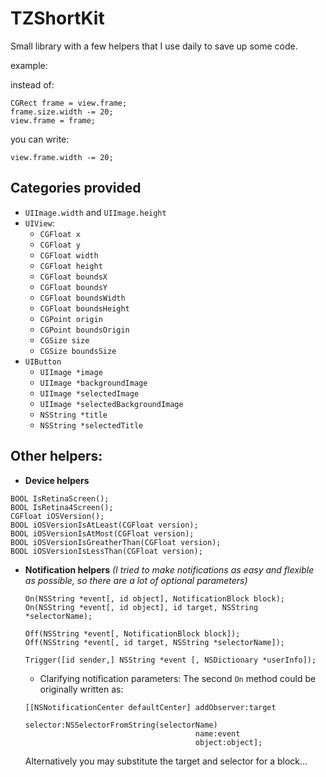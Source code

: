 # TZShortKit

Small library with a few helpers that I use daily to save up some code. 

example:

instead of:
```objc
CGRect frame = view.frame;
frame.size.width -= 20;
view.frame = frame;
```

you can write:
```objc
view.frame.width -= 20;
```
## Categories provided

* `UIImage.width` and `UIImage.height`
* `UIView`: 
    * `CGFloat x`
    * `CGFloat y`
    * `CGFloat width`
    * `CGFloat height`
    * `CGFloat boundsX`
    * `CGFloat boundsY`
    * `CGFloat boundsWidth`
    * `CGFloat boundsHeight`
    * `CGPoint origin`
    * `CGPoint boundsOrigin`
    * `CGSize size`
    * `CGSize boundsSize`
* `UIButton`
    * `UIImage *image`
    * `UIImage *backgroundImage`
    * `UIImage *selectedImage`
    * `UIImage *selectedBackgroundImage`
    * `NSString *title`
    * `NSString *selectedTitle`

## Other helpers:

* __Device helpers__
```objc
BOOL IsRetinaScreen();
BOOL IsRetina4Screen();
CGFloat iOSVersion();
BOOL iOSVersionIsAtLeast(CGFloat version);
BOOL iOSVersionIsAtMost(CGFloat version);
BOOL iOSVersionIsGreatherThan(CGFloat version);
BOOL iOSVersionIsLessThan(CGFloat version);
```

* __Notification helpers__ _(I tried to make notifications as easy and flexible as possible, so there are a lot of optional parameters)_
  ```objc
  On(NSString *event[, id object], NotificationBlock block);
  On(NSString *event[, id object], id target, NSString *selectorName);
  ```
  ```objc
  Off(NSString *event[, NotificationBlock block]);
  Off(NSString *event[, id target, NSString *selectorName]);
  ```
  ```objc
  Trigger([id sender,] NSString *event [, NSDictionary *userInfo]);
  ```
  * Clarifying notification parameters:
  The second `On` method could be originally written as:

  ```objc
  [[NSNotificationCenter defaultCenter] addObserver:target
                                        selector:NSSelectorFromString(selectorName)
                                        name:event
                                        object:object];
  ```
  Alternatively you may substitute the target and selector for a block...
